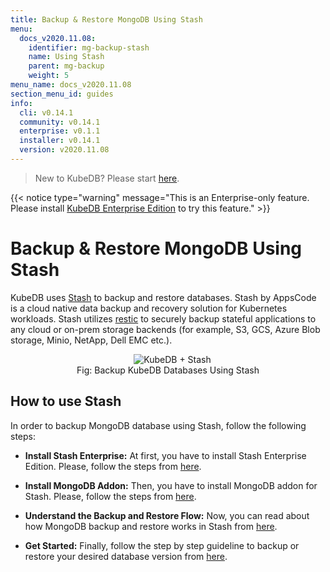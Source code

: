 ```yaml
---
title: Backup & Restore MongoDB Using Stash
menu:
  docs_v2020.11.08:
    identifier: mg-backup-stash
    name: Using Stash
    parent: mg-backup
    weight: 5
menu_name: docs_v2020.11.08
section_menu_id: guides
info:
  cli: v0.14.1
  community: v0.14.1
  enterprise: v0.1.1
  installer: v0.14.1
  version: v2020.11.08
---
```


> New to KubeDB? Please start [here](/docs/v2020.11.08/README).

{{< notice type="warning" message="This is an Enterprise-only feature. Please install [KubeDB Enterprise Edition](/docs/v2020.11.08/setup/install/enterprise) to try this feature." >}}

# Backup & Restore MongoDB Using Stash

KubeDB uses [Stash](https://stash.run) to backup and restore databases. Stash by AppsCode is a cloud native data backup and recovery solution for Kubernetes workloads. Stash utilizes [restic](https://github.com/restic/restic) to securely backup stateful applications to any cloud or on-prem storage backends (for example, S3, GCS, Azure Blob storage, Minio, NetApp, Dell EMC etc.).

<figure align="center">
  <img alt="KubeDB + Stash" src="/docs/v2020.11.08/images/kubedb_plus_stash.svg">
<figcaption align="center">Fig: Backup KubeDB Databases Using Stash</figcaption>
</figure>

## How to use Stash

In order to backup MongoDB database using Stash, follow the following steps:

- **Install Stash Enterprise:** At first, you have to install Stash Enterprise Edition. Please, follow the steps from [here](https://stash.run/docs/latest/setup/install/enterprise/).

- **Install MongoDB Addon:** Then, you have to install MongoDB addon for Stash. Please, follow the steps from [here](https://stash.run/docs/latest/addons/mongodb/setup/install/).

- **Understand the Backup and Restore Flow:** Now, you can read about how MongoDB backup and restore works in Stash from [here](https://stash.run/docs/latest/addons/mongodb/overview/).

- **Get Started:** Finally, follow the step by step guideline to backup or restore your desired database version from [here](https://stash.run/docs/latest/addons/mongodb/).
